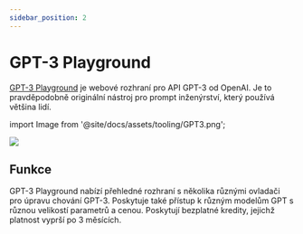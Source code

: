 ```yaml
---
sidebar_position: 2
---
```


# GPT-3 Playground

[GPT-3 Playground](https://beta.openai.com/docs/quickstart) je webové rozhraní pro API GPT-3 od OpenAI. Je to pravděpodobně 
originální nástroj pro prompt inženýrství, který používá většina lidí.

import Image from '@site/docs/assets/tooling/GPT3.png';

<div style={{textAlign: 'center'}}>
  <img src={Image} style={{width: "750px"}} />
</div>

## Funkce

GPT-3 Playground nabízí přehledné rozhraní s několika různými ovladači pro úpravu chování GPT-3. Poskytuje také přístup k různým modelům GPT s různou velikostí parametrů a cenou. Poskytují bezplatné kredity, jejichž platnost vyprší po 3 měsících.
